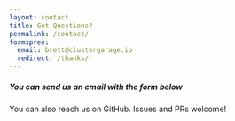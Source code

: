 ```yaml
---
layout: contact
title: Got Questions?
permalink: /contact/
formspree:
  email: brett@clustergarage.io
  redirect: /thanks/
---
```


##### You can send us an email with the form below

You can also reach us on <a ref="https://github.com/clustergarage">GitHub</a>.  Issues and PRs welcome!

